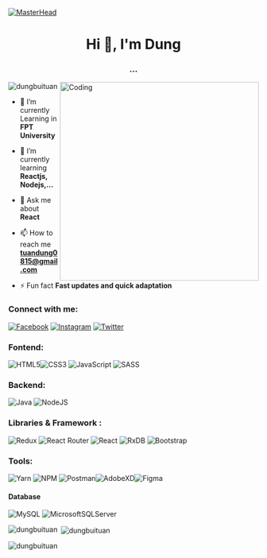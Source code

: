 [![MasterHead](https://camo.githubusercontent.com/5e3babfce4609dcd669a8f2a6d37b47c85486729942c57c5afbfc715f0b5dff7/68747470733a2f2f7777772e6469676974616c736f6c7574696f6e73657276696365732e636f6d2f696d672f73657276696365732f776562253230646576656c6f706d656e742e676966)](https://github.com/DungBuiTuan)
<h1 align="center">Hi 👋, I'm Dung</h1>
<h3 align="center">...</h3>
<img align="right" alt="Coding" width="400px" src="https://media2.giphy.com/media/2IudUHdI075HL02Pkk/giphy.gif?cid=ecf05e47240psisl8ueqpr648z6gqtinb56oosff20tmzw6l&ep=v1_gifs_search&rid=giphy.gif&ct=g">

<p align="left"> <img src="https://komarev.com/ghpvc/?username=dungbuituan&label=Profile%20views&color=0e75b6&style=flat" alt="dungbuituan" /> </p>

- 🔭 I’m currently Learning in **FPT University**

- 🌱 I’m currently learning **Reactjs, Nodejs,...**

- 💬 Ask me about **React**

- 📫 How to reach me **tuandung0815@gmail.com**

- ⚡ Fun fact **Fast updates and quick adaptation**

### Connect with me:
[![Facebook](https://img.shields.io/badge/Facebook-%231877F2.svg?logo=Facebook&logoColor=white)]() [![Instagram](https://img.shields.io/badge/Instagram-%23E4405F.svg?logo=Instagram&logoColor=white)]() [![Twitter](https://img.shields.io/badge/Twitter-%231DA1F2.svg?logo=Twitter&logoColor=white)]() 

### Fontend:
 ![HTML5](https://img.shields.io/badge/html5-%23E34F26.svg?style=for-the-badge&logo=html5&logoColor=white)![CSS3](https://img.shields.io/badge/css3-%231572B6.svg?style=for-the-badge&logo=css3&logoColor=white) ![JavaScript](https://img.shields.io/badge/javascript-%23323330.svg?style=for-the-badge&logo=javascript&logoColor=%23F7DF1E) ![SASS](https://img.shields.io/badge/SASS-hotpink.svg?style=for-the-badge&logo=SASS&logoColor=white) 
### Backend:
 ![Java](https://img.shields.io/badge/java-%23ED8B00.svg?style=for-the-badge&logo=java&logoColor=white)  ![NodeJS](https://img.shields.io/badge/Node.js-43853D?style=for-the-badge&logo=node.js&logoColor=white)

### Libraries & Framework : 
![Redux](https://img.shields.io/badge/redux-%23593d88.svg?style=for-the-badge&logo=redux&logoColor=white) ![React Router](https://img.shields.io/badge/React_Router-CA4245?style=for-the-badge&logo=react-router&logoColor=white) ![React](https://img.shields.io/badge/react-%2320232a.svg?style=for-the-badge&logo=react&logoColor=%2361DAFB) ![RxDB](https://img.shields.io/badge/rxjs-%23B7178C.svg?style=for-the-badge&logo=reactivex&logoColor=white) ![Bootstrap](https://img.shields.io/badge/bootstrap-%23563D7C.svg?style=for-the-badge&logo=bootstrap&logoColor=white)
 ### Tools:
![Yarn](https://img.shields.io/badge/yarn-%232C8EBB.svg?style=for-the-badge&logo=yarn&logoColor=white) ![NPM](https://img.shields.io/badge/NPM-%23000000.svg?style=for-the-badge&logo=npm&logoColor=white) ![Postman](https://img.shields.io/badge/Postman-FF6C37?style=for-the-badge&logo=postman&logoColor=white)![AdobeXD](https://img.shields.io/badge/Adobe%20XD-470137?style=for-the-badge&logo=Adobe%20XD&logoColor=#FF61F6)![Figma](https://img.shields.io/badge/Figma-F24E1E?style=for-the-badge&logo=figma&logoColor=white)
#### Database
 ![MySQL](	https://img.shields.io/badge/MongoDB-4EA94B?style=for-the-badge&logo=mongodb&logoColor=white) ![MicrosoftSQLServer](https://img.shields.io/badge/Microsoft%20SQL%20Sever-CC2927?style=for-the-badge&logo=microsoft%20sql%20server&logoColor=white) 
<p><img align="left" src="https://github-readme-stats.vercel.app/api/top-langs?username=dungbuituan&show_icons=true&locale=en&layout=compact" alt="dungbuituan" /></p>

<p>&nbsp;<img align="center" src="https://github-readme-stats.vercel.app/api?username=dungbuituan&show_icons=true&locale=en" alt="dungbuituan" /></p>

<p><img align="center" src="https://github-readme-streak-stats.herokuapp.com/?user=dungbuituan&" alt="dungbuituan" /></p>
